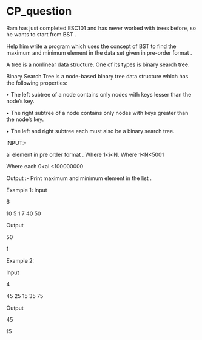 # CP_question

Ram has just completed ESC101 and has never worked with trees before, so he wants to start from BST .


Help him write a program which uses the concept of BST to find the maximum and minimum element in the data set given in pre-order format .



A tree is a nonlinear data structure. One of its types is binary search tree.


Binary Search Tree is a node-based binary tree data structure which has the following properties:


•	The left subtree of a node contains only nodes with keys lesser than the node’s key.


•	The right subtree of a node contains only nodes with keys greater than the node’s key.


•	The left and right subtree each must also be a binary search tree.


INPUT:-
 

ai element in pre order format .      Where      1<i<N.
    Where  1<N<5001  

 Where each  0<ai <100000000

Output :-
Print maximum and minimum element in the list .
   
Example 1:
Input 



6



10 5 1 7 40 50

Output


50



1


Example 2:


Input 


4



45 25 15 35 75



Output


45


15
